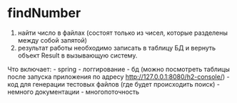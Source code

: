 # findNumber

1. найти число в файлах (состоят только из чисел, которые разделены между собой запятой)
2. результат работы необходимо записать в таблицу БД и вернуть объект Result в вызывающую систему.

Что включает:
    - spring
    - логгирование
    - бд (можно посмотреть таблицы после запуска приложения по адресу http://127.0.0.1:8080/h2-console/)
    - код для генерации тестовых файлов (где будет происходить поиск)
    - немного документации
    - многопоточность